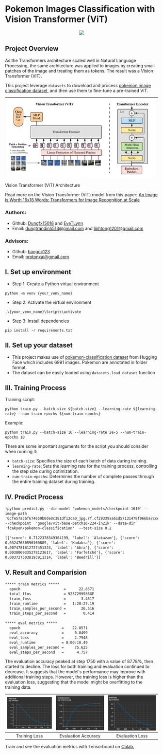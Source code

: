 # Pokemon Images Classification with Vision Transformer (ViT)


<p align="center">
    <img src='https://storage.googleapis.com/protonx-cloud-storage/transformer/protonx-transf.png' width=200 class="center">
</p>

## Project Overview
As the Transformers architecture scaled well in Natural Language Processing, the same architecture was applied to images by creating small patches of the image and treating them as tokens. The result was a Vision Transformer (ViT). 

This project leverage `datasets` to download and process [pokemon image classification dataset](https://huggingface.co/datasets/fcakyon/pokemon-classification), and then use them to fine-tune a pre-trained ViT. 

![image](images/vit-architecture.jpg)|
:------------------: |
Vision Transformer (ViT) Architecture

Read more on the Vision Transformer (ViT) model from this paper: [An Image is Worth 16x16 Words: Transformers for Image Recognition at Scale](https://arxiv.org/abs/2010.11929) 
### Authors:
- Github: [Dungfx15018](https://github.com/Dungfx15018) and [EveTLynn](https://github.com/EveTLynn)
- Email: dungtrandinh513@gmail.com and linhtong1201@gmail.com

### Advisors:
- Github: [bangoc123](https://github.com/bangoc123)
- Email: protonxai@gmail.com

## I.  Set up environment
- Step 1: Create a Python virtual environment

```shell
python -m venv {your_venv_name}
```

- Step 2: Activate the virtual environment
```shell
.\{your_venv_name}\Scripts\activate 
```

- Step 3: Install dependencies

```shell
pip install -r requirements.txt
``` 

## II.  Set up your dataset

- This project makes use of [pokemon-classification dataset](https://huggingface.co/datasets/fcakyon/pokemon-classification) from Hugging Face which  includes 6991 images. Pokemon are annotated in folder format.
- The dataset can be easily loaded using `datasets.load_dataset` function

## III. Training Process
Training script:


```shell
python train.py --batch-size ${batch-size} --learning-rate ${learning-rate} --num-train-epochs ${num-train-epochs}
```

Example:

```shell
python train.py --batch-size 16 --learning-rate 2e-5 --num-train-epochs 10
``` 

There are some important arguments for the script you should consider when running it:

- `batch-size`: Specifies the size of each batch of data during training.
- `learning-rate`: Sets the learning rate for the training process, controlling the step size during optimization.
- `num-train-epochs`: Determines the number of complete passes through the entire training dataset during training.

## IV. Predict Process

```shell
!python predict.py --dir-model 'pokemon_models/checkpoint-1610' --image-path '0cfe57a5bf674650b0de0c381df13ca0_jpg.rf.cf29339aa61d57131478f066ba7cceba.jpg'  --checkpoint  'google/vit-base-patch16-224-in21k' --data-dir 'fcakyon/pokemon-classification'  --test-size 0.2 

[{'score': 0.7122378349304199, 'label': 'Alakazam'}, {'score': 0.03247630596160889, 'label': 'Kadabra'}, {'score': 0.0074781812727451324, 'label': 'Abra'}, {'score': 0.0038069335278123617, 'label': 'Farfetchd'}, {'score': 0.0037275038193911314, 'label': 'Beedrill'}]

```

## V. Result and Comparision


```
***** train metrics *****
  epoch                    =      22.8571
  total_flos               = 9237299936GF
  train_loss               =       3.4517
  train_runtime            =   1:20:27.19
  train_samples_per_second =       26.516
  train_steps_per_second   =        0.414

***** eval metrics *****
  epoch                   =    22.8571
  eval_accuracy           =     0.8499
  eval_loss               =     2.7948
  eval_runtime            = 0:00:18.49
  eval_samples_per_second =     75.625
  eval_steps_per_second   =      4.757

```

The evaluation accuracy peaked at step 1750 with a value of 87.78%, then started to decline. The loss for both training and evaluation continued to decrease. It suggests that the model's performance may improve with additional training steps. However, the training loss is higher than the evaluation loss, suggesting that the model might be overfitting to the training data.

![](images/train_loss.png) | ![](images/eval_acc.png) | ![](images/eval_loss.png)|
:------------------: | :------------------: | :------------------:|
Training Loss |  Evaluation Accuracy | Evaluation Loss

Train and see the evaluation metrics with Tensorboard on [Colab.](https://colab.research.google.com/drive/15SIDudaiztH6OEPqnVM1_6GOUC6pFROy#scrollTo=KlG6mWsWTz8O)

<!--
**FIXME**

Other architecture

```
Epoch 6/10
391/391 [==============================] - 115s 292ms/step - loss: 0.1999 - acc: 0.9277 - val_loss: 0.4719 - val_acc: 0.8130
Epoch 7/10
391/391 [==============================] - 114s 291ms/step - loss: 0.1526 - acc: 0.9494 - val_loss: 0.5224 - val_acc: 0.8318
Epoch 8/10
391/391 [==============================] - 115s 293ms/step - loss: 0.1441 - acc: 0.9513 - val_loss: 0.5811 - val_acc: 0.7875
```

Your comments about these results <--- **FIXME**

<!--
## VI. Running Test

When you want to modify the model, you need to run the test to make sure your change does not affect the whole system.

In the `./folder-name` **(FIXME)** folder please run:

```bash
pytest
```
-->